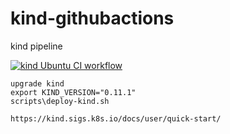 # kind-githubactions
kind  pipeline 

[![kind Ubuntu CI workflow](https://github.com/githubfoam/kind-githubactions/actions/workflows/ubuntu-kind-wf.yml/badge.svg)](https://github.com/githubfoam/kind-githubactions/actions/workflows/ubuntu-kind-wf.yml) 


~~~~
upgrade kind
export KIND_VERSION="0.11.1"
scripts\deploy-kind.sh

https://kind.sigs.k8s.io/docs/user/quick-start/
~~~~